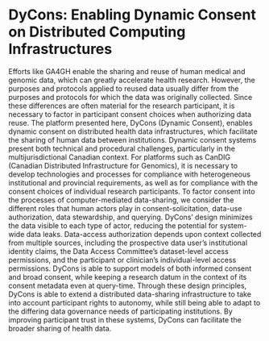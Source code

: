 # DyCons: Enabling Dynamic Consent on Distributed Computing Infrastructures

Efforts like GA4GH enable the sharing and reuse of human medical and genomic data, which can greatly accelerate health research. However, the purposes and protocols applied to reused data usually differ from the purposes and protocols for which the data was originally collected. Since these differences are often material for the research participant, it is necessary to factor in participant consent choices when authorizing data reuse.
The platform presented here, DyCons (Dynamic Consent), enables dynamic consent on distributed health data infrastructures, which facilitate the sharing of human data between institutions. Dynamic consent systems present both technical and procedural challenges, particularly in the multijurisdictional Canadian context. For platforms such as CanDIG (Canadian Distributed Infrastructure for Genomics), it is necessary to develop technologies and processes for compliance with heterogeneous institutional and provincial requirements, as well as for compliance with the consent choices of individual research participants. To factor consent into the processes of computer-mediated data-sharing, we consider the different roles that human actors play in consent-solicitation, data-use authorization, data stewardship, and querying.
DyCons’ design minimizes the data visible to each type of actor, reducing the potential for system-wide data leaks. Data-access authorization depends upon context collected from multiple sources, including the prospective data user’s institutional identity claims, the Data Access Committee’s dataset-level access permissions, and the participant or clinician’s individual-level access permissions. DyCons is able to support models of both informed consent and broad consent, while keeping a research datum in the context of its consent metadata even at query-time.
Through these design principles, DyCons is able to extend a distributed data-sharing infrastructure to take into account participant rights to autonomy, while still being able to adapt to the differing data governance needs of participating institutions. By improving participant trust in these systems, DyCons can facilitate the broader sharing of health data.